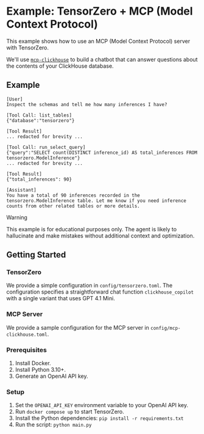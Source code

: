 # Example: TensorZero + MCP (Model Context Protocol)

This example shows how to use an MCP (Model Context Protocol) server with TensorZero.

We'll use [`mcp-clickhouse`](https://github.com/ClickHouse/mcp-clickhouse) to build a chatbot that can answer questions about the contents of your ClickHouse database.

## Example

```
[User]
Inspect the schemas and tell me how many inferences I have?

[Tool Call: list_tables]
{"database":"tensorzero"}

[Tool Result]
... redacted for brevity ...

[Tool Call: run_select_query]
{"query":"SELECT count(DISTINCT inference_id) AS total_inferences FROM tensorzero.ModelInference"}
... redacted for brevity ...

[Tool Result]
{"total_inferences": 90}

[Assistant]
You have a total of 90 inferences recorded in the tensorzero.ModelInference table. Let me know if you need inference counts from other related tables or more details.
```

> [!WARNING]
>
> This example is for educational purposes only.
> The agent is likely to hallucinate and make mistakes without additional context and optimization.

## Getting Started

### TensorZero

We provide a simple configuration in `config/tensorzero.toml`.
The configuration specifies a straightforward chat function `clickhouse_copilot` with a single variant that uses GPT 4.1 Mini.

### MCP Server

We provide a sample configuration for the MCP server in `config/mcp-clickhouse.toml`.
### Prerequisites

1. Install Docker.
2. Install Python 3.10+.
3. Generate an OpenAI API key.

### Setup

1. Set the `OPENAI_API_KEY` environment variable to your OpenAI API key.
2. Run `docker compose up` to start TensorZero.
3. Install the Python dependencies: `pip install -r requirements.txt`
4. Run the script: `python main.py`
